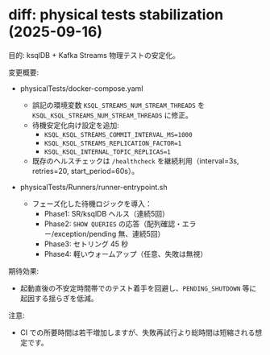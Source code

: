 # diff: physical tests stabilization (2025-09-16)

目的: ksqlDB + Kafka Streams 物理テストの安定化。

変更概要:
- physicalTests/docker-compose.yaml
  - 誤記の環境変数 `KSQL_STREAMS_NUM_STREAM_THREADS` を `KSQL_KSQL_STREAMS_NUM_STREAM_THREADS` に修正。
  - 待機安定化向け設定を追加: 
    - `KSQL_KSQL_STREAMS_COMMIT_INTERVAL_MS=1000`
    - `KSQL_KSQL_STREAMS_REPLICATION_FACTOR=1`
    - `KSQL_KSQL_INTERNAL_TOPIC_REPLICAS=1`
  - 既存のヘルスチェックは `/healthcheck` を継続利用（interval=3s, retries=20, start_period=60s）。

- physicalTests/Runners/runner-entrypoint.sh
  - フェーズ化した待機ロジックを導入：
    - Phase1: SR/ksqlDB ヘルス（連続5回）
    - Phase2: `SHOW QUERIES` の応答（配列確認・エラー/exception/pending 無、連続5回）
    - Phase3: セトリング 45 秒
    - Phase4: 軽いウォームアップ（任意、失敗は無視）

期待効果:
- 起動直後の不安定時間帯でのテスト着手を回避し、`PENDING_SHUTDOWN` 等に起因する揺らぎを低減。

注意:
- CI での所要時間は若干増加しますが、失敗再試行より総時間は短縮される想定です。


